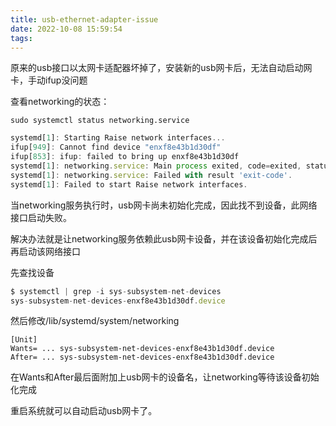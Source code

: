 ```yaml
---
title: usb-ethernet-adapter-issue
date: 2022-10-08 15:59:54
tags:
---
```

原来的usb接口以太网卡适配器坏掉了，安装新的usb网卡后，无法自动启动网卡，手动ifup没问题
<!-- more -->

查看networking的状态：

```sudo systemctl status networking.service```

```js
systemd[1]: Starting Raise network interfaces...
ifup[949]: Cannot find device "enxf8e43b1d30df"
ifup[853]: ifup: failed to bring up enxf8e43b1d30df
systemd[1]: networking.service: Main process exited, code=exited, status=1/FAILURE
systemd[1]: networking.service: Failed with result 'exit-code'.
systemd[1]: Failed to start Raise network interfaces.
```

当networking服务执行时，usb网卡尚未初始化完成，因此找不到设备，此网络接口启动失败。

解决办法就是让networking服务依赖此usb网卡设备，并在该设备初始化完成后再启动该网络接口

先查找设备

```js
$ systemctl | grep -i sys-subsystem-net-devices
sys-subsystem-net-devices-enxf8e43b1d30df.device                                         loaded active plugged   AX88179 Gigabit Ethernet
```

然后修改/lib/systemd/system/networking

```
[Unit]
Wants= ... sys-subsystem-net-devices-enxf8e43b1d30df.device
After= ... sys-subsystem-net-devices-enxf8e43b1d30df.device
```

在Wants和After最后面附加上usb网卡的设备名，让networking等待该设备初始化完成

重启系统就可以自动启动usb网卡了。
